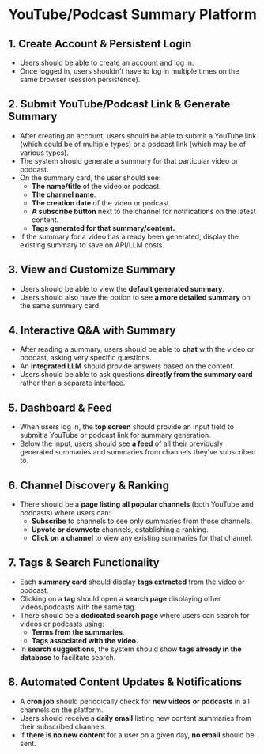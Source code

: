 # YouTube/Podcast Summary Platform

## 1. Create Account & Persistent Login

- Users should be able to create an account and log in.
- Once logged in, users shouldn’t have to log in multiple times on the same browser (session persistence).

## 2. Submit YouTube/Podcast Link & Generate Summary

- After creating an account, users should be able to submit a YouTube link (which could be of multiple types) or a podcast link (which may be of various types).
- The system should generate a summary for that particular video or podcast.
- On the summary card, the user should see:
  - **The name/title** of the video or podcast.
  - **The channel name**.
  - **The creation date** of the video or podcast.
  - **A subscribe button** next to the channel for notifications on the latest content.
  - **Tags generated for that summary/content.**
- If the summary for a video has already been generated, display the existing summary to save on API/LLM costs.

## 3. View and Customize Summary

- Users should be able to view the **default generated summary**.
- Users should also have the option to see **a more detailed summary** on the same summary card.

## 4. Interactive Q&A with Summary

- After reading a summary, users should be able to **chat** with the video or podcast, asking very specific questions.
- An **integrated LLM** should provide answers based on the content.
- Users should be able to ask questions **directly from the summary card** rather than a separate interface.

## 5. Dashboard & Feed

- When users log in, the **top screen** should provide an input field to submit a YouTube or podcast link for summary generation.
- Below the input, users should see **a feed** of all their previously generated summaries and summaries from channels they’ve subscribed to.

## 6. Channel Discovery & Ranking

- There should be a **page listing all popular channels** (both YouTube and podcasts) where users can:
  - **Subscribe** to channels to see only summaries from those channels.
  - **Upvote or downvote** channels, establishing a ranking.
  - **Click on a channel** to view any existing summaries for that channel.

## 7. Tags & Search Functionality

- Each **summary card** should display **tags extracted** from the video or podcast.
- Clicking on a **tag** should open a **search page** displaying other videos/podcasts with the same tag.
- There should be a **dedicated search page** where users can search for videos or podcasts using:
  - **Terms from the summaries**.
  - **Tags associated with the video**.
- In **search suggestions**, the system should show **tags already in the database** to facilitate search.

## 8. Automated Content Updates & Notifications

- A **cron job** should periodically check for **new videos or podcasts** in all channels on the platform.
- Users should receive a **daily email** listing new content summaries from their subscribed channels.
- If **there is no new content** for a user on a given day, **no email** should be sent.
